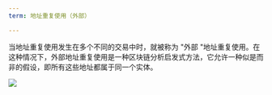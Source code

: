 ```yaml
---
term: 地址重复使用（外部）

---
```

当地址重复使用发生在多个不同的交易中时，就被称为 "外部 "地址重复使用。在这种情况下，外部地址重复使用是一种区块链分析启发式方法，它允许一种似是而非的假设，即所有这些地址都属于同一个实体。

![](../../dictionnaire/assets/27.webp)